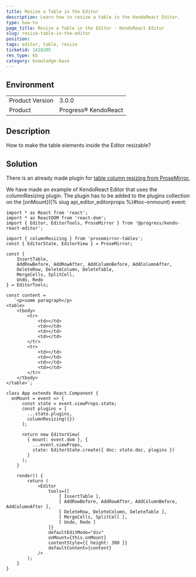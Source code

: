```yaml
---
title: Resize a Table in the Editor
description: Learn how to resize a table in the KendoReact Editor.
type: how-to
page_title: Resize a Table in the Editor - KendoReact Editor
slug: resize-table-in-the-editor
position:
tags: editor, table, resize
ticketid: 1418205
res_type: kb
category: knowledge-base
---
```


## Environment
<table>
	<tbody>
		<tr>
			<td>Product Version</td>
			<td>3.0.0</td>
		</tr>
		<tr>
			<td>Product</td>
			<td>Progress® KendoReact</td>
		</tr>
	</tbody>
</table>


## Description
How to make the table elements inside the Editor resizable?

## Solution
There is an already made plugin for [table column resizing from ProseMirror.](https://github.com/ProseMirror/prosemirror-tables)

We have made an example of KendoReact Editor that uses the columnResizing plugin. The plugin has to be added to the plugins collection on the [onMount]({% slug api_editor_editorprops %}#toc-onmount) event:

```jsx-no-run
import * as React from 'react';
import * as ReactDOM from 'react-dom';
import { Editor, EditorTools, ProseMirror } from '@progress/kendo-react-editor';

import { columnResizing } from 'prosemirror-tables';
const { EditorState, EditorView } = ProseMirror;

const {
    InsertTable,
    AddRowBefore, AddRowAfter, AddColumnBefore, AddColumnAfter,
    DeleteRow, DeleteColumn, DeleteTable,
    MergeCells, SplitCell,
    Undo, Redo
} = EditorTools;

const content =
   `<p>some paragraph</p>
<table>
    <tbody>
        <tr>
            <td></td>
            <td></td>
            <td></td>
            <td></td>
        </tr>
        <tr>
            <td></td>
            <td></td>
            <td></td>
            <td></td>
        </tr>
    </tbody>
</table>`;

class App extends React.Component {
  onMount = event => {
      const state = event.viewProps.state;
      const plugins = [
        ...state.plugins,
        columnResizing({})
      ];

      return new EditorView(
        { mount: event.dom }, {
          ...event.viewProps,
          state: EditorState.create({ doc: state.doc, plugins })
        }
      );
    }

    render() {
        return (
            <Editor
                tools={[
                    [ InsertTable ],
                    [ AddRowBefore, AddRowAfter, AddColumnBefore, AddColumnAfter ],
                    [ DeleteRow, DeleteColumn, DeleteTable ],
                    [ MergeCells, SplitCell ],
                    [ Undo, Redo ]
                ]}
                defaultEditMode="div"
                onMount={this.onMount}
                contentStyle={{ height: 300 }}
                defaultContent={content}
            />
        );
    }
}
```
